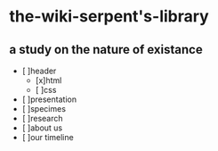 # the-wiki-serpent's-library

## a study on the nature of existance

- [ ]header
  - [x]html
  - [ ]css
- [ ]presentation
- [ ]specimes
- [ ]research
- [ ]about us
- [ ]our timeline
